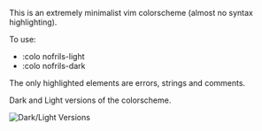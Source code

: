 This is an extremely minimalist vim colorscheme (almost no syntax highlighting).

To use:
- :colo nofrils-light
- :colo nofrils-dark

The only highlighted elements are errors, strings and comments.

Dark and Light versions of the colorscheme.

![Dark/Light Versions](http://i.imgur.com/hLpRDCb.png)

